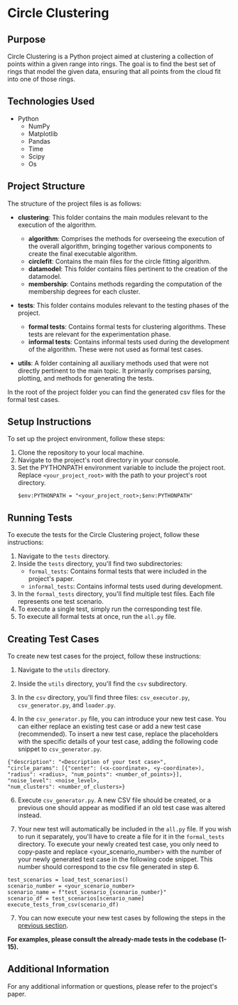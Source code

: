 # Circle Clustering

## Purpose
Circle Clustering is a Python project aimed at clustering a collection of points within a given range into rings. The goal is to find the best set of rings that model the given data, ensuring that all points from the cloud fit into one of those rings.

## Technologies Used
- Python
    - NumPy
    - Matplotlib
    - Pandas
    - Time
    - Scipy
    - Os

## Project Structure
The structure of the project files is as follows:

- **clustering**: This folder contains the main modules relevant to the execution of the algorithm.
  - **algorithm**: Comprises the methods for overseeing the execution of the overall algorithm, bringing together various components to create the final executable algorithm.
  - **circlefit**: Contains the main files for the circle fitting algorithm.
  - **datamodel**: This folder contains files pertinent to the creation of the datamodel.
  - **membership**: Contains methods regarding the computation of the membership degrees for each cluster.
  
- **tests**: This folder contains modules relevant to the testing phases of the project.
  - **formal tests**: Contains formal tests for clustering algorithms. These tests are relevant for the experimentation phase.
  - **informal tests**: Contains informal tests used during the development of the algorithm. These were not used as formal test cases.
  
- **utils**: A folder containing all auxiliary methods used that were not directly pertinent to the main topic. It primarily comprises parsing, plotting, and methods for generating the tests.

In the root of the project folder you can find the generated csv files for the formal test cases.

## Setup Instructions
To set up the project environment, follow these steps:
1. Clone the repository to your local machine.
2. Navigate to the project's root directory in your console.
3. Set the PYTHONPATH environment variable to include the project root. Replace `<your_project_root>` with the path to your project's root directory.
    ```
    $env:PYTHONPATH = "<your_project_root>;$env:PYTHONPATH"
    ```

## Running Tests
To execute the tests for the Circle Clustering project, follow these instructions:
1. Navigate to the `tests` directory.
2. Inside the `tests` directory, you'll find two subdirectories:
   - `formal_tests`: Contains formal tests that were included in the project's paper.
   - `informal_tests`: Contains informal tests used during development.
3. In the `formal_tests` directory, you'll find multiple test files. Each file represents one test scenario.
4. To execute a single test, simply run the corresponding test file.
5. To execute all formal tests at once, run the `all.py` file.

## Creating Test Cases
To create new test cases for the project, follow these instructions:
1. Navigate to the `utils` directory.
2. Inside the `utils` directory, you'll find the `csv` subdirectory.
3. In the `csv` directory, you'll find three files: `csv_executor.py`, `csv_generator.py`, and `loader.py`.

4. In the `csv_generator.py` file, you can introduce your new test case. You can either replace an existing test case or add a new test case (recommended). To insert a new test case, replace the placeholders with the specific details of your test case, adding the following code snippet to `csv_generator.py`.
```
{"description": "<Description of your test case>",
"circle_params": [{"center": (<x-coordinate>, <y-coordinate>), "radius": <radius>, "num_points": <number_of_points>}],
"noise_level": <noise_level>,
"num_clusters": <number_of_clusters>}
```

6. Execute `csv_generator.py`. A new CSV file should be created, or a previous one should appear as modified if an old test case was altered instead.

5. Your new test will automatically be included in the `all.py` file. If you wish to run it separately, you'll have to create a file for it in the `formal_tests` directory. To execute your newly created test case, you only need to copy-paste and replace <your_scenario_number> with the number of your newly generated test case in the following code snippet. This number should correspond to the csv file generated in step 6.
```
test_scenarios = load_test_scenarios()
scenario_number = <your_scenario_number>
scenario_name = f"test_scenario_{scenario_number}"
scenario_df = test_scenarios[scenario_name]
execute_tests_from_csv(scenario_df)
```

7. You can now execute your new test cases by following the steps in the [previous section](#running-tests).

**For examples, please consult the already-made tests in the codebase (1-15).**

## Additional Information
For any additional information or questions, please refer to the project's paper.